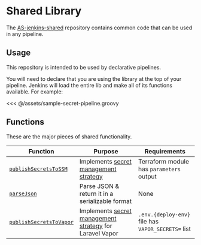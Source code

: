 # Shared Library
The [AS-jenkins-shared](https://github.com/NIT-Administrative-Systems/AS-jenkins-shared) repository contains common code that can be used in any pipeline.

## Usage
This repository is intended to be used by declarative pipelines. 

You will need to declare that you are using the library at the top of your pipeline. Jenkins will load the entire lib and make all of its functions available. For example:

<<< @/assets/sample-secret-pipeline.groovy

## Functions
These are the major pieces of shared functionality.

| Function                                                                                                                             | Purpose                                                               | Requirements                             | 
|--------------------------------------------------------------------------------------------------------------------------------------|-----------------------------------------------------------------------|------------------------------------------| 
| [`publishSecretsToSSM`](https://github.com/NIT-Administrative-Systems/AS-jenkins-shared/blob/stable/vars/publishSecretsToSSM.groovy) | Implements [secret management strategy](../infrastructure/secrets.md) | Terraform module has `parameters` output | 
| [`parseJson`](https://github.com/NIT-Administrative-Systems/AS-jenkins-shared/blob/stable/vars/parseJson.groovy)                     | Parse JSON & return it in a serializable format                       | None                                     | 
| [`publishSecretsToVapor`](https://github.com/NIT-Administrative-Systems/AS-jenkins-shared/blob/stable/vars/publishSecretsToVapor.groovy) | Implements [secret management strategy](../infrastructure/secrets.md) for Laravel Vapor | `.env.{deploy-env}` file has `VAPOR_SECRETS=` list |